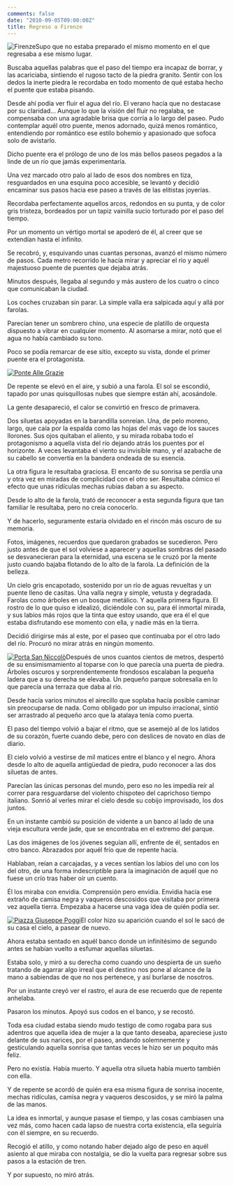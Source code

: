 ```yaml
---
comments: false
date: "2010-09-05T09:00:00Z"
title: Regreso a Firenze
---
```


![](http://www.dmbnader.es/contenido/uploads/2010/09/Firenze.jpg "Firenze")Supo
que no estaba preparado el mismo momento en el que regresaba a ese mismo
lugar.

Buscaba aquellas palabras que el paso del tiempo era incapaz de borrar,
y las acariciaba, sintiendo el rugoso tacto de la piedra granito. Sentir
con los dedos la inerte piedra le recordaba en todo momento de qué
estaba hecho el puente que estaba pisando.

Desde ahí podía ver fluir el agua del río. El verano hacía que no
destacase por su claridad... Aunque lo que la visión del fluir no
regalaba, se compensaba con una agradable brisa que corría a lo largo
del paseo. Pudo contemplar aquél otro puente, menos adornado, quizá
menos romántico, entendiendo por romántico ese estilo bohemio y
apasionado que sofoca solo de avistarlo.

<div>

Dicho puente era el prólogo de uno de los más bellos paseos pegados a la
linde de un río que jamás experimentaría.

</div>

<div>

Una vez marcado otro palo al lado de esos dos nombres en tiza,
resguardados en una esquina poco accesible, se levantó y decidió
encaminar sus pasos hacia ese paseo a través de las elitistas
joyerías.<!--more-->

</div>

<div>

Recordaba perfectamente aquellos arcos, redondos en su punta, y de color
gris tristeza, bordeados por un tapiz vainilla sucio torturado por el
paso del tiempo.

</div>

<div>

Por un momento un vértigo mortal se apoderó de él, al creer que se
extendían hasta el infinito.

</div>

<div>

Se recobró, y, esquivando unas cuantas personas, avanzó el mismo número
de pasos. Cada metro recorrido le hacía mirar y apreciar el río y aquél
majestuoso puente de puentes que dejaba atrás.

</div>

<div>

Minutos después, llegaba al segundo y más austero de los cuatro o cinco
que comunicaban la ciudad.

</div>

<div>

Los coches cruzaban sin parar. La simple valla era salpicada aquí y allá
por farolas.

</div>

<div>

Parecían tener un sombrero chino, una especie de platillo de orquesta
dispuesto a vibrar en cualquier momento. Al asomarse a mirar, notó que
el agua no había cambiado su tono.

</div>

<div>

Poco se podía remarcar de ese sitio, excepto su vista, donde el primer
puente era el protagonista.

</div>

<div>

[![](http://www.parkpalace.com/immagini/Itinerari/01/Foto014.jpg "Ponte Alle Grazie")](http://www.parkpalace.com/immagini/Itinerari/01/Foto014.jpg)

</div>

<div>

De repente se elevó en el aire, y subió a una farola. El sol se
escondió, tapado por unas quisquillosas nubes que siempre están ahí,
acosándole.

</div>

<div>

La gente desapareció, el calor se convirtió en fresco de primavera.

</div>

<div>

Dos siluetas apoyadas en la barandilla sonreían. Una, de pelo moreno,
largo, que caía por la espalda como las hojas del más vago de los sauces
llorones. Sus ojos quitaban el aliento, y su mirada robaba todo el
protagonismo a aquella vista del río dejando atrás los puentes por el
horizonte. A veces levantaba el viento su invisible mano, y el azabache
de su cabello se convertía en la bandera ondeada de su esencia.

</div>

<div>

La otra figura le resultaba graciosa. El encanto de su sonrisa se perdía
una y otra vez en miradas de complicidad con el otro ser. Resultaba
cómico el efecto que unas ridículas mechas rubias daban a su aspecto.

</div>

<div>

Desde lo alto de la farola, trató de reconocer a esta segunda figura que
tan familiar le resultaba, pero no creía conocerlo.

</div>

<div>

Y de hacerlo, seguramente estaría olvidado en el rincón más oscuro de su
memoria.

</div>

<div>

</div>

<div>

Fotos, imágenes, recuerdos que quedaron grabados se sucedieron. Pero
justo antes de que el sol volviese a aparecer y aquellas sombras del
pasado se desvanecieran para la eternidad, una escena se le cruzó por la
mente justo cuando bajaba flotando de lo alto de la farola. La
definición de la belleza.

</div>

<div>

Un cielo gris encapotado, sostenido por un río de aguas revueltas y un
puente lleno de casitas. Una valla negra y simple, vetusta y degradada.
Farolas como árboles en un bosque metálico. Y aquella primera figura. El
rostro de lo que quiso e idealizó, diciéndole con su, para él inmortal
mirada, y sus labios más rojos que la tinta que estoy usando, que era él
el que estaba disfrutando ese momento con ella, y nadie más en la
tierra.

</div>

<div>

Decidió dirigirse más al este, por el paseo que continuaba por el otro
lado del río. Procuró no mirar atrás en ningún momento.

</div>

<div>

</div>

<div>

[![](http://upload.wikimedia.org/wikipedia/commons/f/f9/2944_-_Firenze_-_Porta_San_Niccolò_-_Foto_Giovanni_Dall'Orto_-_28-Oct-2007.jpg "Porta San Niccolò")](http://upload.wikimedia.org/wikipedia/commons/f/f9/2944_-_Firenze_-_Porta_San_Niccolò_-_Foto_Giovanni_Dall'Orto_-_28-Oct-2007.jpg)Después
de unos cuantos cientos de metros, despertó de su ensimismamiento al
toparse con lo que parecía una puerta de piedra. Árboles oscuros y
sorprendentemente frondosos escalaban la pequeña ladera que a su derecha
se elevaba. Un pequeño parque sobresalía en lo que parecía una terraza
que daba al río.

</div>

<div>

Desde hacía varios minutos el airecillo que soplaba hacía posible
caminar sin preocuparse de nada. Como obligado por un impulso
irracional, sintió ser arrastrado al pequeño arco que la atalaya tenía
como puerta.

</div>

<div>

El paso del tiempo volvió a bajar el ritmo, que se asemejó al de los
latidos de su corazón, fuerte cuando debe, pero con deslices de novato
en días de diario.

</div>

<div>

El cielo volvió a vestirse de mil matices entre el blanco y el negro.
Ahora desde lo alto de aquella antigüedad de piedra, pudo reconocer a
las dos siluetas de antes.

</div>

<div>

</div>

<div>

Parecían las únicas personas del mundo, pero eso no les impedía reír al
correr para resguardarse del violento chispoteo del caprichoso tiempo
italiano. Sonrió al verles mirar el cielo desde su cobijo improvisado,
los dos juntos.

</div>

<div>

En un instante cambió su posición de vidente a un banco al lado de una
vieja escultura verde jade, que se encontraba en el extremo del parque.

</div>

<div>

Las dos imágenes de los jóvenes seguían allí, enfrente de él, sentados
en otro banco. Abrazados por aquél frío que de repente hacía.

</div>

<div>

Hablaban, reían a carcajadas, y a veces sentían los labios del uno con
los del otro, de una forma indescriptible para la imaginación de aquél
que no fuese un crío tras haber oír un cuento.

</div>

<div>

Él los miraba con envidia. Comprensión pero envidia. Envidia hacia ese
extraño de camisa negra y vaqueros descosidos que visitaba por primera
vez aquella tierra. Empezaba a hacerse una vaga idea de quién podía ser.

</div>

<div>

</div>

<div>

[![](http://img693.imageshack.us/img693/3874/seleccin001f.png "Piazza Giuseppe Poggi")](http://img693.imageshack.us/img693/3874/seleccin001f.png)El
color hizo su aparición cuando el sol le sacó de su casa el cielo, a
pasear de nuevo.

</div>

<div>

Ahora estaba sentado en aquél banco donde un infinitésimo de segundo
antes se habían vuelto a esfumar aquellas siluetas.

</div>

<div>

Estaba solo, y miró a su derecha como cuando uno despierta de un sueño
tratando de agarrar algo irreal que el destino nos pone al alcance de la
mano a sabiendas de que no nos pertenece, y así burlarse de nosotros.

</div>

<div>

Por un instante creyó ver el rastro, el aura de ese recuerdo que de
repente anhelaba.

</div>

<div>

Pasaron los minutos. Apoyó sus codos en el banco, y se recostó.

</div>

<div>

Toda esa ciudad estaba siendo mudo testigo de como rogaba para sus
adentros que aquella idea de mujer a la que tanto deseaba, apareciese
justo delante de sus narices, por el paseo, andando solemnemente y
gesticulando aquella sonrisa que tantas veces le hizo ser un poquito más
feliz.

</div>

<div>

</div>

<div>

Pero no existía. Había muerto. Y aquella otra silueta había muerto
también con ella.

</div>

<div>

Y de repente se acordó de quién era esa misma figura de sonrisa
inocente, mechas ridículas, camisa negra y vaqueros descosidos, y se
miró la palma de las manos.

</div>

<div>

La idea es inmortal, y aunque pasase el tiempo, y las cosas cambiasen
una vez más, como hacen cada lapso de nuestra corta existencia, ella
seguiría con él siempre, en su recuerdo.

</div>

<div>

</div>

<div>

Recogió el atillo, y como notando haber dejado algo de peso en aquél
asiento al que miraba con nostalgia, se dio la vuelta para regresar
sobre sus pasos a la estación de tren.

</div>

<div>

</div>

<div>

Y por supuesto, no miró atrás.

</div>

<!--adsense-->

